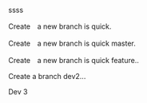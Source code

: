 ssss

Create　a new branch is quick.

Create　a new branch is quick master.

Create　a new branch is quick feature..


Create a branch dev2...

Dev 3

